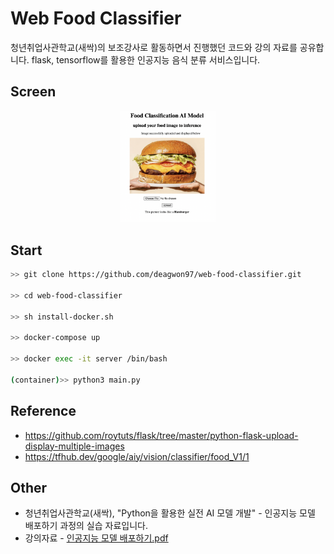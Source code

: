 # Web Food Classifier
청년취업사관학교(새싹)의 보조강사로 활동하면서 진행했던 코드와 강의 자료를 공유합니다.
flask, tensorflow를 활용한 인공지능 음식 분류 서비스입니다. 

## Screen
<div align="center">
    <img  style="width : 30% ;" src="/asset/sample_page.png"/>
</div>

## Start
```bash
>> git clone https://github.com/deagwon97/web-food-classifier.git

>> cd web-food-classifier

>> sh install-docker.sh

>> docker-compose up

>> docker exec -it server /bin/bash

(container)>> python3 main.py
```

## Reference 
- https://github.com/roytuts/flask/tree/master/python-flask-upload-display-multiple-images
- https://tfhub.dev/google/aiy/vision/classifier/food_V1/1

## Other
- 청년취업사관학교(새싹), "Python을 활용한 실전 AI 모델 개발" - 인공지능 모델 배포하기 과정의 실습 자료입니다.
- 강의자료 - <a href="/asset/인공지능 모델 배포하기.pdf">인공지능 모델 배포하기.pdf</a>
